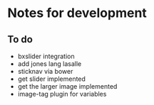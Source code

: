 # Notes for development

## To do
- bxslider integration
- add jones lang lasalle
- sticknav via bower
- get slider implemented
- get the larger image implemented
- image-tag plugin for variables
